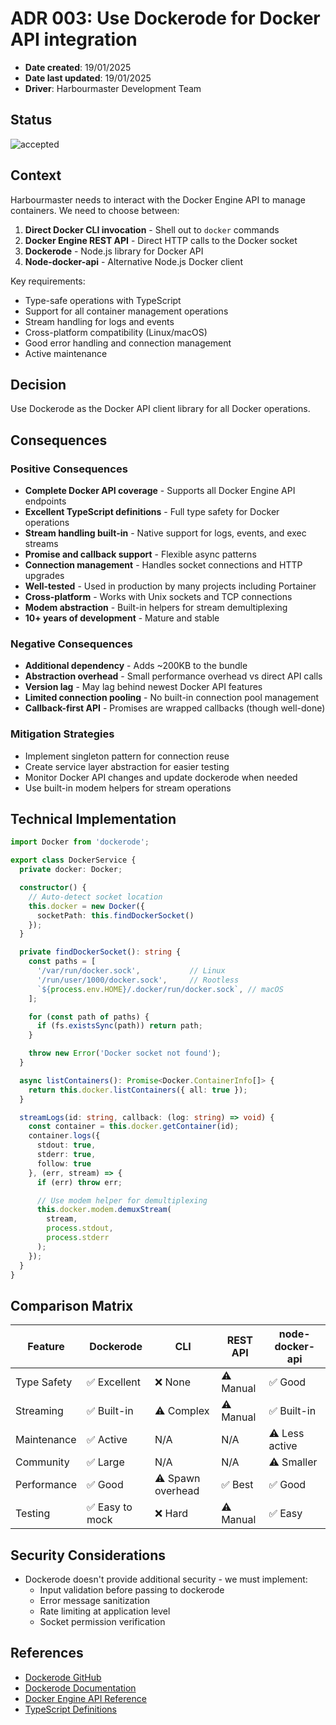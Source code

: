 # ADR 003: Use Dockerode for Docker API integration

- **Date created**: 19/01/2025
- **Date last updated**: 19/01/2025
- **Driver**: Harbourmaster Development Team

## Status

![accepted]

## Context

Harbourmaster needs to interact with the Docker Engine API to manage containers. We need to choose between:

1. **Direct Docker CLI invocation** - Shell out to `docker` commands
2. **Docker Engine REST API** - Direct HTTP calls to the Docker socket
3. **Dockerode** - Node.js library for Docker API
4. **Node-docker-api** - Alternative Node.js Docker client

Key requirements:
- Type-safe operations with TypeScript
- Support for all container management operations
- Stream handling for logs and events
- Cross-platform compatibility (Linux/macOS)
- Good error handling and connection management
- Active maintenance

## Decision

Use Dockerode as the Docker API client library for all Docker operations.

## Consequences

### Positive Consequences

- **Complete Docker API coverage** - Supports all Docker Engine API endpoints
- **Excellent TypeScript definitions** - Full type safety for Docker operations
- **Stream handling built-in** - Native support for logs, events, and exec streams
- **Promise and callback support** - Flexible async patterns
- **Connection management** - Handles socket connections and HTTP upgrades
- **Well-tested** - Used in production by many projects including Portainer
- **Cross-platform** - Works with Unix sockets and TCP connections
- **Modem abstraction** - Built-in helpers for stream demultiplexing
- **10+ years of development** - Mature and stable

### Negative Consequences

- **Additional dependency** - Adds ~200KB to the bundle
- **Abstraction overhead** - Small performance overhead vs direct API calls
- **Version lag** - May lag behind newest Docker API features
- **Limited connection pooling** - No built-in connection pool management
- **Callback-first API** - Promises are wrapped callbacks (though well-done)

### Mitigation Strategies

- Implement singleton pattern for connection reuse
- Create service layer abstraction for easier testing
- Monitor Docker API changes and update dockerode when needed
- Use built-in modem helpers for stream operations

## Technical Implementation

```typescript
import Docker from 'dockerode';

export class DockerService {
  private docker: Docker;

  constructor() {
    // Auto-detect socket location
    this.docker = new Docker({
      socketPath: this.findDockerSocket()
    });
  }

  private findDockerSocket(): string {
    const paths = [
      '/var/run/docker.sock',           // Linux
      '/run/user/1000/docker.sock',     // Rootless
      `${process.env.HOME}/.docker/run/docker.sock`, // macOS
    ];

    for (const path of paths) {
      if (fs.existsSync(path)) return path;
    }

    throw new Error('Docker socket not found');
  }

  async listContainers(): Promise<Docker.ContainerInfo[]> {
    return this.docker.listContainers({ all: true });
  }

  streamLogs(id: string, callback: (log: string) => void) {
    const container = this.docker.getContainer(id);
    container.logs({
      stdout: true,
      stderr: true,
      follow: true
    }, (err, stream) => {
      if (err) throw err;

      // Use modem helper for demultiplexing
      this.docker.modem.demuxStream(
        stream,
        process.stdout,
        process.stderr
      );
    });
  }
}
```

## Comparison Matrix

| Feature | Dockerode | CLI | REST API | node-docker-api |
|---------|-----------|-----|----------|-----------------|
| Type Safety | ✅ Excellent | ❌ None | ⚠️ Manual | ✅ Good |
| Streaming | ✅ Built-in | ⚠️ Complex | ⚠️ Manual | ✅ Built-in |
| Maintenance | ✅ Active | N/A | N/A | ⚠️ Less active |
| Community | ✅ Large | N/A | N/A | ⚠️ Smaller |
| Performance | ✅ Good | ⚠️ Spawn overhead | ✅ Best | ✅ Good |
| Testing | ✅ Easy to mock | ❌ Hard | ⚠️ Manual | ✅ Easy |

## Security Considerations

- Dockerode doesn't provide additional security - we must implement:
  - Input validation before passing to dockerode
  - Error message sanitization
  - Rate limiting at application level
  - Socket permission verification

## References

- [Dockerode GitHub](https://github.com/apocas/dockerode)
- [Dockerode Documentation](https://github.com/apocas/dockerode/blob/master/README.md)
- [Docker Engine API Reference](https://docs.docker.com/engine/api/)
- [TypeScript Definitions](https://github.com/DefinitelyTyped/DefinitelyTyped/tree/master/types/dockerode)

[proposed]: https://img.shields.io/badge/Proposed-yellow?style=for-the-badge
[accepted]: https://img.shields.io/badge/Accepted-green?style=for-the-badge
[superceded]: https://img.shields.io/badge/Superceded-orange?style=for-the-badge
[rejected]: https://img.shields.io/badge/Rejected-red?style=for-the-badge
[deprecated]: https://img.shields.io/badge/Deprecated-grey?style=for-the-badge